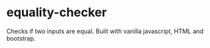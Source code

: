 # equality-checker
Checks if two inputs are equal. Built with vanilla javascript, HTML and bootstrap.
